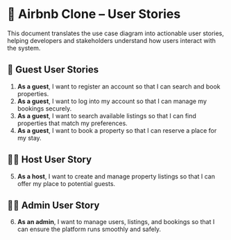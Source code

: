 # 📝 Airbnb Clone – User Stories

This document translates the use case diagram into actionable user stories, helping developers and stakeholders understand how users interact with the system.

## 👤 Guest User Stories

1. **As a guest**, I want to register an account so that I can search and book properties.
2. **As a guest**, I want to log into my account so that I can manage my bookings securely.
3. **As a guest**, I want to search available listings so that I can find properties that match my preferences.
4. **As a guest**, I want to book a property so that I can reserve a place for my stay.

## 🧑‍🏫 Host User Story

5. **As a host**, I want to create and manage property listings so that I can offer my place to potential guests.

## 👨‍💼 Admin User Story

6. **As an admin**, I want to manage users, listings, and bookings so that I can ensure the platform runs smoothly and safely.
